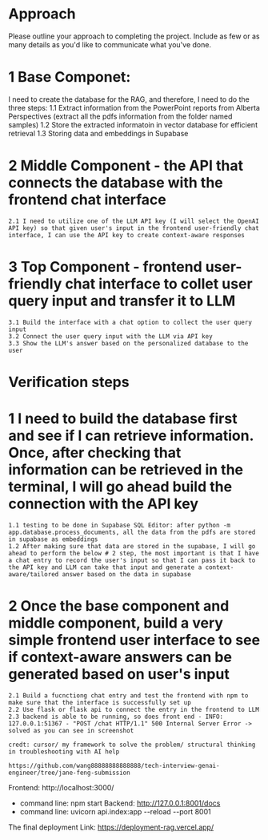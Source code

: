 # Approach

Please outline your approach to completing the project. Include as few or as many details as you'd like to communicate what you've done.

# 1 Base Componet:
I need to create the database for the RAG, and therefore, I need to do the three steps:
    1.1 Extract information from the PowerPoint reports from Alberta Perspectives (extract all the pdfs information from the folder named samples)
    1.2 Store the extracted informatoin in vector database for efficient retrieval
    1.3 Storing data and embeddings in Supabase
# 2 Middle Component - the API that connects the database with the frontend chat interface
    2.1 I need to utilize one of the LLM API key (I will select the OpenAI API key) so that given user's input in the frontend user-friendly chat interface, I can use the API key to create context-aware responses

# 3 Top Component - frontend user-friendly chat interface to collet user query input and transfer it to LLM  
    3.1 Build the interface with a chat option to collect the user query input
    3.2 Connect the user query input with the LLM via API key 
    3.3 Show the LLM's answer based on the personalized database to the user



# Verification steps
# 1 I need to build the database first and see if I can retrieve information. Once, after checking that information can be retrieved in the terminal, I will go ahead build the connection with the API key
    1.1 testing to be done in Supabase SQL Editor: after python -m app.database.process_documents, all the data from the pdfs are stored in supabase as embeddings
    1.2 After making sure that data are stored in the supabase, I will go ahead to perform the below # 2 step, the most important is that I have a chat entry to record the user's input so that I can pass it back to the API key and LLM can take that input and generate a context-aware/tailored answer based on the data in supabase


# 2 Once the base component and middle component, build a very simple frontend user interface to see if context-aware answers can be generated based on user's input
    2.1 Build a fucnctiong chat entry and test the frontend with npm to make sure that the interface is successfully set up
    2.2 Use flask or flask api to connect the entry in the frontend to LLM
    2.3 backend is able to be running, so does front end - INFO:     127.0.0.1:51367 - "POST /chat HTTP/1.1" 500 Internal Server Error -> solved as you can see in screenshot

    credt: cursor/ my framework to solve the problem/ structural thinking in troubleshooting with AI help

    https://github.com/wang88888888888888/tech-interview-genai-engineer/tree/jane-feng-submission


Frontend: http://localhost:3000/
- command line: npm start
Backend: http://127.0.0.1:8001/docs
- command line: uvicorn api.index:app --reload --port 8001

The final deployment Link: https://deployment-rag.vercel.app/